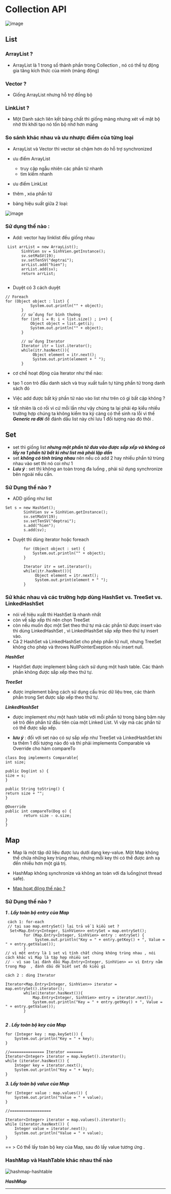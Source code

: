 # Collection API

![image](https://cloud.githubusercontent.com/assets/18228937/23403676/b88927fe-fde3-11e6-949f-1f46bf47de95.png)

## List 

### ArrayList ?
+ ArrayList là 1 trong số thành phần trong Collection , nó có thể tự động gia tăng kích thức của mình (mảng động)

### Vector ?
+ Giống ArrayList nhưng hỗ trợ đồng bộ 

### LinkList ?
+ Một Danh sách liên kết bảng chất thì giống mảng nhưng xét về mặt bộ nhớ thì khởi tạo nó tốn bộ nhớ hơn mảng 

### So sánh khác nhau và ưu nhược điểm của từng loại 

+ ArrayList và Vector thì vector sẽ chậm hơn do hỗ trợ synchronized
+ ưu điểm ArrayList 
  + truy cập ngẫu nhiên các phần tử nhanh
  + tìm kiếm nhanh
+ ưu điểm LinkList
 + thêm , xóa phần tử 
 
+ bảng hiệu suất giữa 2 loại:

 ![image](https://cloud.githubusercontent.com/assets/18228937/23403021/b2ce90c2-fde0-11e6-9928-840bc454a43f.png)
 
 ### Sử dụng thế nào :
 
+ Add: vector hay linklist đều giống nhau
 ```
  List arrList = new ArrayList();
        SinhVien sv = SinhVien.getInstance();
        sv.setMaSV(19);
        sv.setTenSV("deptrai");
        arrList.add("hien");
        arrList.add(sv);
        return arrList;
        
 ```
 
+ Duyệt có 3 cách duyệt 
 ```
 // Foreach
 for (Object object : list) {
            System.out.println("" + object);
        }
        // sử dụng for bình thường 
        for (int i = 0; i < list.size() ; i++) {
            Object object = list.get(i);
            System.out.println("" + object);
        }
        
        // sử dụng Iterator
        Iterator itr = list.iterator();
        while(itr.hasNext()){
             Object element = itr.next();
             System.out.print(element + " ");
        }
 ```
 
+ cơ chế hoạt động của Iterator như thế nào:
 + tạo 1 con trỏ đầu danh sách và truy xuất tuần tự từng phần tử trong danh sách đó

+ Việc add được bất kỳ phần tử nào vào list như trên có gì bất cập không ?
 + tất nhiên là có rồi vì cứ mỗi lần như vậy chúng ta lại phải ép kiểu nhiều trường hợp chúng ta không kiểm tra kỹ càng có thể 
 sinh ra lỗi vì thế ***Generic ra đời*** để đánh dấu list này chỉ lưu 1 đối tượng nào đó thôi .
 
## Set

+ set thì giống list ***nhưng một phần tử đưa vào được sắp xếp và không có lấy ra 1 phần tử bất kì như list mà phải lặp dần*** 
+ set ***không có tính trùng nhau*** nên nếu có add 2 hay nhiều phần tử trùng nhau vào set thì nó coi như 1 
+ ***Lưu ý*** : set thì không an toàn trong đa luồng , phải sử dụng synchronize bên ngoài nếu cần. 

### Sử Dụng thế nào ?

+ ADD giống như list
```
Set s = new HashSet();
        SinhVien sv = SinhVien.getInstance();
        sv.setMaSV(19);
        sv.setTenSV("deptrai");
        s.add("hien");
        s.add(sv);
```

+ Duyệt thì dùng iterator hoặc foreach
```
        for (Object object : set) {
            System.out.println("" + object);
        }
       
        Iterator itr = set.iterator();
        while(itr.hasNext()){
             Object element = itr.next();
             System.out.print(element + " ");
        }
```

### Sử khác nhau và các trường hợp dùng HashSet vs. TreeSet vs. LinkedHashSet
+ nói về hiệu xuất thì HashSet là nhanh nhất 
+ còn về sắp xếp thì nên chọn TreeSet
+ còn nếu muốn đọc một Set theo thứ tự mà các phần tử được insert vào thì dùng LinkedHashSet , vì LinkedHashSet sắp xếp theo thứ tự insert vào.
+ Cả 2 HashSet và LinkedHashSet cho phép phần tử null, nhưng TreeSet không cho phép và throws NullPointerExeption nếu insert null.

***HashSet***
+ HashSet được implement bằng cách sử dụng một hash table. Các thành phần không được sắp xếp theo thứ tự.

***TreeSet***
+ được implement bằng cách sử dụng cấu trúc dữ liệu tree, các thành phần trong Set được sắp xếp theo thứ tự.

***LinkedHashSet***
+  được implement như một hash table với mỗi phần tử trong bảng băm này sẽ trỏ đến phần tử đầu tiên của một Linked List. Vì vậy mà các phần tử có thể được sắp xếp.

+ ***lưu ý*** : đối với set nào có sự sắp xếp như TreeSet và LinkedHashSet khi ta thêm 1 đối tượng nào đó và thì phải implements Comparable và Override cho hàm compareTo 

```
class Dog implements Comparable{
int size;

public Dog(int s) {
size = s;
}

public String toString() {
return size + "";
}

@Override
public int compareTo(Dog o) {
        return size - o.size;
}
}
```
## Map 
+ Map là một tập dữ liệu được lưu dưới dạng key-value. Một Map không thể chứa những key trùng nhau, nhưng mỗi key thì có thể được ánh xạ đến nhiều hơn một giá trị.
+ HashMap không synchronize và không an toàn với đa luồng(not thread safe).

+ [Map hoạt động thế nào ?](https://kipalog.com/posts/Java-nhung-dieu-co-the-ban-da-biet--Map-HashMap-hoat-dong-nhu-the-nao)

### Sử Dụng thế nào ?
***1 . Lấy toàn bộ entry của Map***

```
 cách 1: for-each
 // tại sao map.entrySet() lại trả về 1 kiểu set ?
  Set<Map.Entry<Integer, SinhVien>> entrySet = map.entrySet();
        for (Map.Entry<Integer, SinhVien> entry : entrySet) {
             System.out.println("Key = " + entry.getKey() + ", Value = " + entry.getValue());
        }
// vì một entry là 1 set vì tính chất chúng không trùng nhau , nói cách khác vì Map là tập hợp nhiều set 
// - vì sao lại đánh dấu Map.Entry<Integer, SinhVien> => vì Entry nằm trong Map  , đánh dấu để biết set đó kiểu gì 

cách 2 : dùng Iterator 

Iterator<Map.Entry<Integer, SinhVien>> iterator = map.entrySet().iterator();
        while(iterator.hasNext()){
            Map.Entry<Integer, SinhVien> entry = iterator.next();
            System.out.println("Key = " + entry.getKey() + ", Value = " + entry.getValue());
        }
        
```

***2 . Lấy toàn bộ key của Map***
```
for (Integer key : map.keySet()) {
    System.out.println("Key = " + key);
}

//=============== Iterator =======
Iterator<Integer> iterator = map.keySet().iterator();
while (iterator.hasNext()) {
    Integer key = iterator.next();
    System.out.println("Key = " + key);
}
```

***3. Lấy toàn bộ value của Map***
```
for (Integer value : map.values()) {
    System.out.println("Value = " + value);
}

//==================

Iterator<Integer> iterator = map.values().iterator();
while (iterator.hasNext()) {
    Integer value = iterator.next();
    System.out.println("Value = " + value);
}

```

== > Có thể lấy toàn bộ key của Map, sau đó lấy value tương ứng .

### HashMap và HashTable khác nhau thế nào 
![hashmap-hashtable](https://cloud.githubusercontent.com/assets/18228937/23584639/8035b08e-0199-11e7-81ae-37e7ca725cdd.png)

***HashMap***

***
